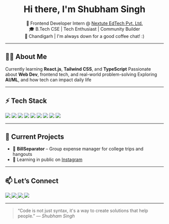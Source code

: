 <h1 align="center">Hi there, I'm Shubham Singh</h1>

<p align="center">
  🚀 Frontend Developer Intern @ <a href="https://nextute.com" target="_blank">Nextute EdTech Pvt. Ltd.</a><br>
  🎓 B.Tech CSE | Tech Enthusiast | Community Builder<br>
  📍 Chandigarh | I'm always down for a good coffee chat! :)
</p>

---

## 👨‍💻 About Me

Currently learning **React.js**, **Tailwind CSS**, and **TypeScript**
Passionate about **Web Dev**, frontend tech, and real-world problem-solving
Exploring **AI/ML**, and how tech can impact daily life


---

## ⚡ Tech Stack

<p>
  <img src="https://img.shields.io/badge/HTML5-E34F26?style=for-the-badge&logo=html5&logoColor=white"/>
  <img src="https://img.shields.io/badge/CSS3-1572B6?style=for-the-badge&logo=css3&logoColor=white"/>
  <img src="https://img.shields.io/badge/JavaScript-F7DF1E?style=for-the-badge&logo=javascript&logoColor=black"/>
  <img src="https://img.shields.io/badge/React-20232A?style=for-the-badge&logo=react&logoColor=61DAFB"/>
  <img src="https://img.shields.io/badge/Tailwind_CSS-38B2AC?style=for-the-badge&logo=tailwind-css&logoColor=white"/>
  <img src="https://img.shields.io/badge/Git-F05032?style=for-the-badge&logo=git&logoColor=white"/>
   <img src="https://img.shields.io/badge/Python-F05032?style=for-the-badge&logo=git&logoColor=yellow"/>
   <img src="https://img.shields.io/badge/GitHub-F05032?style=for-the-badge&logo=git&logoColor=black"/>
  <img src="https://img.shields.io/badge/VS_Code-007ACC?style=for-the-badge&logo=visual-studio-code&logoColor=white"/>
</p>

---

## 📌 Current Projects

- 🧾 **BillSeparator** – Group expense manager for college trips and hangouts    
- 🧠 Learning in public on [Instagram](https://instagram.com/shubhamrajput23_)

---

## 📫 Let’s Connect

<p>
  <a href="https://linkedin.com/in/www.linkedin.com/in/shubham-singh-rajput-193638243">
    <img src="https://img.shields.io/badge/LinkedIn-blue?style=flat&logo=linkedin&logoColor=white" />
  </a>
  <a href="https://instagram.com/shubhamrajput23_">
    <img src="https://img.shields.io/badge/Instagram-E4405F?style=flat&logo=instagram&logoColor=white" />
  </a>
  <a href="https://twitter.com/SSR23__">
    <img src="https://img.shields.io/badge/Twitter-1DA1F2?style=flat&logo=twitter&logoColor=white" />
  </a>
  <a href="https://github.com/shubhamsinghcs">
    <img src="https://img.shields.io/badge/shubhamsinghcs-black?style=flat&logo=github&logoColor=white" />
  </a>
</p>

---

> “Code is not just syntax, it's a way to create solutions that help people.” — *Shubham Singh*
